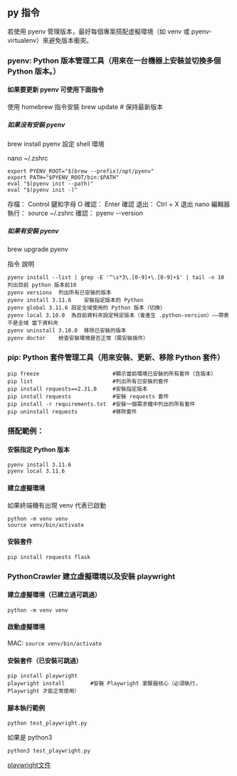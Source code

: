 ## py 指令
若使用 pyenv 管理版本，最好每個專案搭配虛擬環境（如 venv 或 pyenv-virtualenv）來避免版本衝突。

### pyenv: Python 版本管理工具（用來在一台機器上安裝並切換多個 Python 版本。）
#### 如果要更新 pyenv 可使用下面指令
使用 homebrew 指令安裝
brew update # 保持最新版本

##### 如果沒有安裝 pyenv
brew install pyenv
設定 shell 環境

nano ~/.zshrc
```
export PYENV_ROOT="$(brew --prefix)/opt/pyenv"
export PATH="$PYENV_ROOT/bin:$PATH"
eval "$(pyenv init --path)"
eval "$(pyenv init -)"
```
存檔： Control 鍵和字母 O
確認： Enter 確認
退出： Ctrl + X 退出 nano 編輯器
執行： source ~/.zshrc
確認： pyenv --version


##### 如果有安裝 pyenv
brew upgrade pyenv

指令	說明
```
pyenv install --list | grep -E '^\s*3\.[0-9]+\.[0-9]+$' | tail -n 10    列出目前 python 版本前10
pyenv versions	列出所有已安裝的版本
pyenv install 3.11.6	安裝指定版本的 Python
pyenv global 3.11.6	設定全域使用的 Python 版本（切換）
pyenv local 3.10.0	為目前資料夾設定特定版本（會產生 .python-version）——帶表不是全域 當下資料夾
pyenv uninstall 3.10.0	移除已安裝的版本
pyenv doctor	檢查安裝環境是否正常（需安裝插件）
```
### pip: Python 套件管理工具（用來安裝、更新、移除 Python 套件）
```
pip freeze	                     #顯示當前環境已安裝的所有套件（含版本）
pip list	                     #列出所有已安裝的套件
pip install requests==2.31.0	 #安裝指定版本
pip install requests	         #安裝 requests 套件
pip install -r requirements.txt	 #安裝一個需求檔中列出的所有套件
pip uninstall requests	         #移除套件
```
### 搭配範例：
#### 安裝指定 Python 版本
```
pyenv install 3.11.6
pyenv local 3.11.6
```
#### 建立虛擬環境
如果終端機有出現 venv 代表已啟動 
```
python -m venv venv
source venv/bin/activate
```
#### 安裝套件
`pip install requests flask`

### PythonCrawler 建立虛擬環境以及安裝 playwright
#### 建立虛擬環境（已建立過可跳過）
`python -m venv venv`
#### 啟動虛擬環境
MAC: `source venv/bin/activate`
#### 安裝套件（已安裝可跳過）
```
pip install playwright    
playwright install        #安裝 Playwright 瀏覽器核心（必須執行，Playwright 才能正常使用）
```

#### 腳本執行範例
```
python test_playwright.py
```
如果是 python3
```
python3 test_playwright.py
```

[playwright文件](https://playwright.dev/python/docs/intro)

